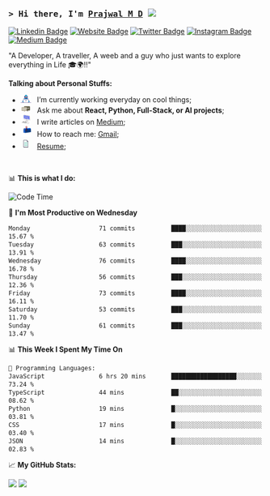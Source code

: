 ### <samp>&gt; Hi there, I'm <a href="https://prajwalmd.vercel.app/" target="_blank">Prajwal M D</a> <img src="https://media.giphy.com/media/hvRJCLFzcasrR4ia7z/giphy.gif" width="25"> </samp>

[![Linkedin Badge](https://img.shields.io/badge/-LinkedIn-0e76a8?style=flat-square&logo=Linkedin&logoColor=white)](https://www.linkedin.com/in/prajwal-m-d)
[![Website Badge](https://img.shields.io/badge/Website-3b5998?style=flat-square&logo=google-chrome&logoColor=white)](https://prajwalmd.vercel.app/)
[![Twitter Badge](https://img.shields.io/badge/-Twitter-00acee?style=flat-square&logo=Twitter&logoColor=white)](https://x.com/PrajwalMD18)
[![Instagram Badge](https://img.shields.io/badge/-Instagram-e4405f?style=flat-square&logo=Instagram&logoColor=white)](https://www.instagram.com/_.praj.wal._/)
[![Medium Badge](https://img.shields.io/badge/medium-%2312100E.svg?&style=for-square&logo=medium&logoColor=white)](https://medium.com/@prajju.18gryphon)

"A Developer, A traveller, A weeb and a guy who just wants to explore everything in Life 🎓🌍‼️"
  

**Talking about Personal Stuffs:**

- <img src="assets/developer.gif" width="21" />&nbsp;&nbsp; I’m currently working everyday on cool things;
- <img src="assets/message.gif" width="21" />&nbsp;&nbsp; Ask me about **React, Python, Full-Stack, or AI projects**;
- <img src="assets/laptop.gif" width="21" />&nbsp;&nbsp; I write articles on [Medium](https://medium.com/@prajju.18gryphon);
- <img src="assets/letterbox.gif" width="21" />&nbsp;&nbsp; How to reach me: [Gmail](prajju.18gryphon@gmail.com);
- <img src="assets/doc.gif" width="21" />&nbsp;&nbsp; [Resume](https://portfoliochatbot-h3zm.onrender.com/resume);

</br>

📊 **This is what I do:**
<!--START_SECTION:waka-->
![Code Time](http://img.shields.io/badge/Code%20Time-10%20hrs%208%20mins-blue)

📅 **I'm Most Productive on Wednesday** 

```text
Monday                   71 commits          ████░░░░░░░░░░░░░░░░░░░░░   15.67 % 
Tuesday                  63 commits          ███░░░░░░░░░░░░░░░░░░░░░░   13.91 % 
Wednesday                76 commits          ████░░░░░░░░░░░░░░░░░░░░░   16.78 % 
Thursday                 56 commits          ███░░░░░░░░░░░░░░░░░░░░░░   12.36 % 
Friday                   73 commits          ████░░░░░░░░░░░░░░░░░░░░░   16.11 % 
Saturday                 53 commits          ███░░░░░░░░░░░░░░░░░░░░░░   11.70 % 
Sunday                   61 commits          ███░░░░░░░░░░░░░░░░░░░░░░   13.47 % 
```


📊 **This Week I Spent My Time On** 

```text
💬 Programming Languages: 
JavaScript               6 hrs 20 mins       ██████████████████░░░░░░░   73.24 % 
TypeScript               44 mins             ██░░░░░░░░░░░░░░░░░░░░░░░   08.62 % 
Python                   19 mins             █░░░░░░░░░░░░░░░░░░░░░░░░   03.81 % 
CSS                      17 mins             █░░░░░░░░░░░░░░░░░░░░░░░░   03.40 % 
JSON                     14 mins             █░░░░░░░░░░░░░░░░░░░░░░░░   02.83 % 
```


<!--END_SECTION:waka-->


📈 **My GitHub Stats:**

<p>
  <img height="180em" src="https://github-readme-stats.vercel.app/api?username=Prajwal18-MD&show_icons=true&hide_border=true&count_private=true&include_all_commits=true" />
  <img height="180em" src="https://github-readme-stats.vercel.app/api/top-langs/?username=Prajwal18-MD&exclude_repo=KNN-Image-Classification&show_icons=true&hide_border=true&layout=compact&langs_count=8"/>
</p>
